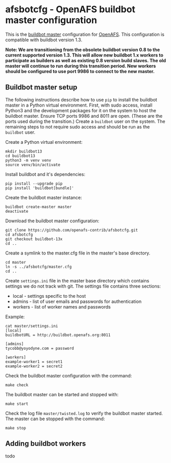 afsbotcfg - OpenAFS buildbot master configuration
=================================================

This is the [buildbot master][1] configuration for [OpenAFS][2]. This
configuration is compatible with buildbot version 1.3.

**Note: We are transitioning from the obsolete buildbot version 0.8 to the
current supported version 1.3. This will allow new buildbot 1.x workers to
participate as builders as well as existing 0.8 version build slaves.  The old
master will continue to run during this transition period. New workers should
be configured to use port 9986 to connect to the new master.**

Buildbot master setup
---------------------

The following instructions describe how to use `pip` to install the buildbot
master in a Python virtual environment.  First, with sudo access, install
Python3 and the development packages for it on the system to host the buildbot
master. Ensure TCP ports 9986 and 8011 are open. (These are the ports used
during the transition.) Create a `buildbot` user on the system.  The remaining
steps to not require sudo access and should be run as the `buildbot` user.

Create a Python virtual environment:

    mkdir buildbot13
    cd buildbot13
    python3 -m venv venv
    source venv/bin/activate

Install buildbot and it's dependencies:

    pip install --upgrade pip
    pip install 'buildbot[bundle]'

Create the buildbot master instance:

    buildbot create-master master
    deactivate

Download the buildbot master configuration:

    git clone https://github.com/openafs-contrib/afsbotcfg.git
    cd afsbotcfg
    git checkout buildbot-13x
    cd ..

Create a symlink to the master.cfg file in the master's base directory.

    cd master
    ln -s ../afsbotcfg/master.cfg
    cd ..

Create `settings.ini` file in the master base directory which contains
settings we do not track with git. The settings file contains three
sections:

* local - settings specific to the host
* admins - list of user emails and passwords for authentication
* workers - list of worker names and passwords

Example:

    cat master/settings.ini
    [local]
    buildbotURL = http://buildbot.openafs.org:8011
    
    [admins]
    tycobb@yoyodyne.com = password
    
    [workers]
    example-worker1 = secret1
    example-worker2 = secret2

Check the buildbot master configuration with the command:

    make check

The buildbot master can be started and stopped with:

    make start

Check the log file `master/twisted.log` to verify the buildbot master started.
The master can be stopped with the command:

    make stop

Adding buildbot workers
-----------------------

todo



[1]: http://buildbot.openafs.org:8011
[2]: https://openafs.org
